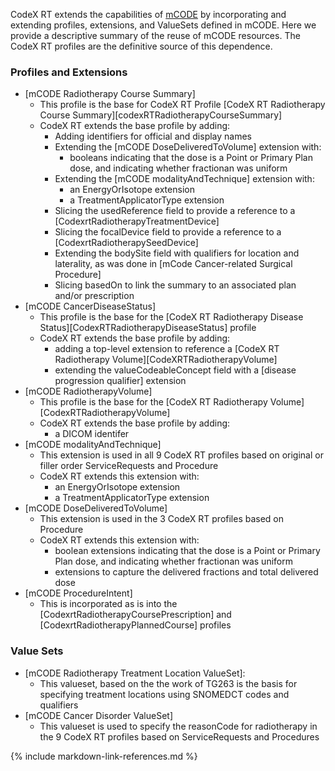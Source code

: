 CodeX RT extends the capabilities of [mCODE](https://hl7.org/fhir/us/mcode/STU2.1) by incorporating and extending profiles, extensions, and ValueSets defined in mCODE.
Here we provide a descriptive summary of the reuse of mCODE resources. The CodeX RT profiles are the definitive source of this dependence.

### Profiles and Extensions
* [mCODE Radiotherapy Course Summary]
  * This profile is the base for CodeX RT Profile [CodeX RT Radiotherapy Course Summary][codexRTRadiotherapyCourseSummary]
  * CodeX RT extends the base profile by adding:
    * Adding identifiers for official and display names
    * Extending the [mCODE DoseDeliveredToVolume] extension with:
      * booleans indicating that the dose is a Point or Primary Plan dose, and indicating whether fractionan was uniform
    * Extending the [mCODE modalityAndTechnique] extension with:
      * an EnergyOrIsotope extension
      * a TreatmentApplicatorType extension
    * Slicing the usedReference field to provide a reference to a [CodexrtRadiotherapyTreatmentDevice]
    * Slicing the focalDevice field to provide a reference to a [CodexrtRadiotherapySeedDevice]
    * Extending the bodySite field with qualifiers for location and laterality, as was done in [mCode Cancer-related Surgical Procedure]
    * Slicing basedOn to link the summary to an associated plan and/or prescription
* [mCODE CancerDiseaseStatus]
  * This  profile is the base for the [CodeX RT Radiotherapy Disease Status][CodexRTRadiotherapyDiseaseStatus] profile
  * CodeX RT extends the base profile by adding:
    * adding a top-level extension to reference a [CodeX RT Radiotherapy Volume][CodeXRTRadiotherapyVolume]
    * extending the valueCodeableConcept field with a [disease progression qualifier] extension
* [mCODE RadiotherapyVolume]
  * This profile is the base for the [CodeX RT Radiotherapy Volume][CodexRTRadiotherapyVolume]
  * CodeX RT extends the base profile by adding:
    * a DICOM identifer
* [mCODE modalityAndTechnique]
  * This extension is used in all 9 CodeX RT profiles based on original or filler order ServiceRequests and Procedure
  * CodeX RT extends this extension with:
    * an EnergyOrIsotope extension
    * a TreatmentApplicatorType extension
* [mCODE DoseDeliveredToVolume]
  * This extension is used in the 3 CodeX RT profiles based on Procedure
  * CodeX RT extends this extension with:
    * boolean extensions indicating that the dose is a Point or Primary Plan dose, and indicating whether fractionan was uniform
    * extensions to capture the delivered fractions and total delivered dose
* [mCODE ProcedureIntent]
  * This is incorporated as is into the [CodexrtRadiotherapyCoursePrescription] and [CodexrtRadiotherapyPlannedCourse] profiles

### Value Sets
* [mCODE Radiotherapy Treatment Location ValueSet]:
  * This valueset, based on the the work of TG263 is the basis for specifying treatment locations using SNOMEDCT codes and qualifiers
* [mCODE Cancer Disorder ValueSet]
  * This valueset is used to specify the reasonCode for radiotherapy in the 9 CodeX RT profiles based on ServiceRequests and Procedures

{% include markdown-link-references.md %}